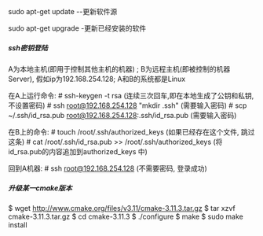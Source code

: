 sudo apt-get update  --更新软件源

sudo apt-get upgrade -更新已经安装的软件

##### ssh密钥登陆

A为本地主机(即用于控制其他主机的机器) ;
B为远程主机(即被控制的机器Server), 假如ip为192.168.254.128;
A和B的系统都是Linux

在A上运行命令:
\# ssh-keygen -t rsa (连续三次回车,即在本地生成了公钥和私钥,不设置密码)
\# ssh root@192.168.254.128 "mkdir .ssh" (需要输入密码)
\# scp ~/.ssh/id_rsa.pub root@192.168.254.128:.ssh/id_rsa.pub (需要输入密码)

在B上的命令:
\# touch /root/.ssh/authorized_keys (如果已经存在这个文件, 跳过这条)
\# cat /root/.ssh/id_rsa.pub >> /root/.ssh/authorized_keys (将id_rsa.pub的内容追加到authorized_keys 中)

回到A机器:
\# ssh root@192.168.254.128 (不需要密码, 登录成功)

##### 升级某一cmake版本

$ wget http://www.cmake.org/files/v3.11/cmake-3.11.3.tar.gz
$ tar xzvf cmake-3.11.3.tar.gz
$ cd cmake-3.11.3
$ ./configure
$ make
$ sudo make install

